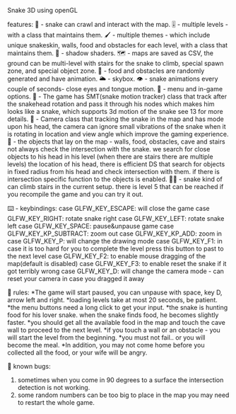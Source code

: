 Snake 3D using openGL

features:
🐍 - snake can crawl and interact with the map.
🎚️ - multiple levels - with a class that maintains them.
🖌️ - multiple themes - which include unique snakeskin, walls, food and obstacles for each level, with a class that maintains them.
👥 - shadow shaders.
🗺️ - maps are saved as CSV, the ground can be multi-level with stairs for the snake to climb, special spawn zone, and special object zone.
🥭 - food and obstacles are randomly generated and have animation.
🌥️ - skybox.
👁️ - snake animations every couple of seconds- close eyes and tongue motion.
🔲 - menu and in-game options.
🐍 - The game has SMT(snake motion tracker) class that track after the snakehead rotation and pass it through his nodes which makes him looks like a snake, which supports 3d motion of the snake see 13 for more details.
🎥 - Camera class that tracking the snake in the map and has mode upon his head, the camera can ignore small vibrations of the snake when it is rotating in location and view angle which improve the gaming experience.
📍 - the objects that lay on the map - walls, food, obstacles, cave and stairs not always check the intersection with the snake. we search for close objects to his head in his level (when there are stairs there are multiple levels) the location of his head, there is efficient DS that search for objects in fixed radius from his head and check intersection with them. if there is intersection specific function to the objects is enabled.
✋🏽 - snake kind of can climb stairs in the current setup. there is level 5 that can be reached if you recompile the game and you can try it out.

⌨️ - keybindings:
case GLFW_KEY_ESCAPE:       will close the game
case GLFW_KEY_RIGHT:        rotate snake right
case GLFW_KEY_LEFT:         rotate snake left
case GLFW_KEY_SPACE:        pause&unpause game
case GLFW_KEY_KP_SUBTRACT:  zoom out
case GLFW_KEY_KP_ADD:       zoom in
case GLFW_KEY_P:            will change the drawing mode
case GLFW_KEY_F1:           in case it is too hard for you to complete the level press this button to past to the next level
case GLFW_KEY_F2:           to enable mouse dragging of the map(default is disabled)
case GLFW_KEY_F3:           to enable reset the snake if it got terribly wrong
case GLFW_KEY_D:            will change the camera mode - can reset your camera in case you dragged it away

📜 rules:
*The game will start paused, you can unpause with space, key D, arrow left and right.
*loading levels take at most 20 seconds, be patient.
*the menu buttons need a long click to get your input.
*the snake is hunting food for his lover snake. when the snake finds food, he becomes slightly faster.
*you should get all the available food in the map and touch the cave wall to proceed to the next level.
*if you touch a wall or an obstacle - you will start the level from the beginning.
*you must not fail.. or you will become the meal.
*In addition, you may not come home before you collected all the food, or your wife will be angry.

🐛 known bugs:
1. sometimes when you come in 90 degrees to a surface the intersection detection is not working.
2. some random numbers can be too big to place in the map you may need to restart the whole game.
